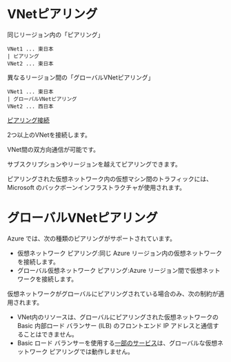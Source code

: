 # VNetピアリング

同じリージョン内の「ピアリング」
```
VNet1 ... 東日本
| ピアリング
VNet2 ... 東日本
```

異なるリージョン間の「グローバルVNetピアリング」
```
VNet1 ... 東日本
| グローバルVNetピアリング
VNet2 ... 西日本
```

[ピアリング接続](https://docs.microsoft.com/ja-jp/azure/virtual-network/virtual-network-peering-overview)

2つ以上のVNetを接続します。

VNet間の双方向通信が可能です。

サブスクリプションやリージョンを越えてピアリングできます。

ピアリングされた仮想ネットワーク内の仮想マシン間のトラフィックには、Microsoft のバックボーンインフラストラクチャが使用されます。 

# グローバルVNetピアリング

Azure では、次の種類のピアリングがサポートされています。
- 仮想ネットワーク ピアリング:同じ Azure リージョン内の仮想ネットワークを接続します。
- グローバル仮想ネットワーク ピアリング:Azure リージョン間で仮想ネットワークを接続します。

仮想ネットワークがグローバルにピアリングされている場合のみ、次の制約が適用されます。
- VNet内のリソースは、グローバルにピアリングされた仮想ネットワークの Basic 内部ロード バランサー (ILB) のフロントエンド IP アドレスと通信することはできません。
- Basic ロード バランサーを使用する[一部のサービス](https://docs.microsoft.com/ja-jp/azure/virtual-network/virtual-networks-faq#what-are-the-constraints-related-to-global-vnet-peering-and-load-balancers)は、グローバルな仮想ネットワーク ピアリングでは動作しません。 


